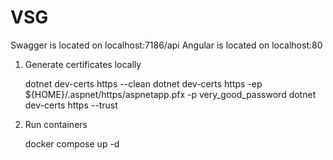 # VSG

Swagger is located on localhost:7186/api
Angular is located on localhost:80

1. Generate certificates locally

   dotnet dev-certs https --clean
   dotnet dev-certs https -ep ${HOME}/.aspnet/https/aspnetapp.pfx -p very_good_password
   dotnet dev-certs https --trust

2. Run containers

   docker compose up -d
